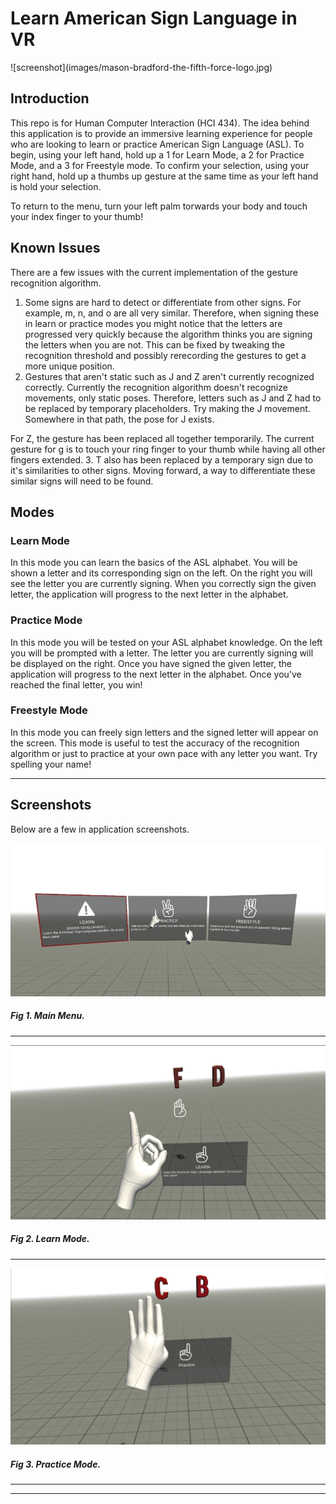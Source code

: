 Learn American Sign Language in VR
======================================
<!-->![screenshot](images/mason-bradford-the-fifth-force-logo.jpg)</!-->
## Introduction

This repo is for Human Computer Interaction (HCI 434). The idea behind this application is to provide an immersive learning experience for people who are looking to 
learn or practice American Sign Language (ASL). To begin, using your left hand, hold up a 1 for Learn Mode, a 2 for Practice Mode, and a 3 for Freestyle mode. To confirm your 
selection, using your right hand, hold up a thumbs up gesture at the same time as your left hand is hold your selection. 

To return to the menu, turn your left palm torwards your body and touch your index finger to your thumb!

## Known Issues
There are a few issues with the current implementation of the gesture recognition algorithm. 
1. Some signs are hard to detect or differentiate from other signs. For example, m, n, and o are all very similar. Therefore, when signing these in learn or practice modes
you might notice that the letters are progressed very quickly because the algorithm thinks you are signing the letters when you are not. This can be fixed by tweaking the 
recognition threshold and possibly rerecording the gestures to get a more unique position. 
2. Gestures that aren't static such as J and Z aren't currently recognized correctly. Currently the recognition algorithm doesn't recognize movements, only static poses. Therefore, 
letters such as J and Z had to be replaced by temporary placeholders. Try making the J movement. Somewhere in that path, the pose for J exists.

For Z, the gesture has been replaced all together temporarily. The current gesture for g is to touch your ring finger to your thumb while having all other fingers extended.
3. T also has been replaced by a temporary sign due to it's similarities to other signs. Moving forward, a way to differentiate these similar signs will need to be found. 

## Modes

### Learn Mode
In this mode you can learn the basics of the ASL alphabet. You will be shown a letter and its corresponding sign on the left. On the right you will see the letter you are currently 
signing. When you correctly sign the given letter, the application will progress to the next letter in the alphabet.

### Practice Mode
In this mode you will be tested on your ASL alphabet knowledge. On the left you will be prompted with a letter. The letter you are currently signing will be displayed on the right. 
Once you have signed the given letter, the application will progress to the next letter in the alphabet. Once you've reached the final letter, you win!

### Freestyle Mode
In this mode you can freely sign letters and the signed letter will appear on the screen. This mode is useful to test the accuracy of the recognition algorithm or just to practice at your own pace
with any letter you want. Try spelling your name!

___

## Screenshots

Below are a few in application screenshots.

![screenshot](images/menu1.jpg)
##### Fig 1. Main Menu. #####  
---

![screenshot](images/learn.jpg)
##### Fig 2. Learn Mode. ##### 
---

![screenshot](images/practice.jpg) <br/>
##### Fig 3. Practice Mode. ##### 
---



___
